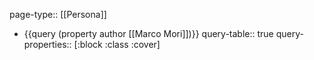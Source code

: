 page-type:: [[Persona]]

- {{query (property author [[Marco Mori]])}}
  query-table:: true
  query-properties:: [:block :class :cover]